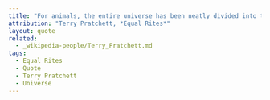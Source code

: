 ```yaml
---
title: "For animals, the entire universe has been neatly divided into things to (a) mate with, (b) eat, (c) run away from, and (d) rocks."
attribution: "Terry Pratchett, *Equal Rites*"
layout: quote
related:
  - _wikipedia-people/Terry_Pratchett.md
tags:
  - Equal Rites
  - Quote
  - Terry Pratchett
  - Universe
---
```

